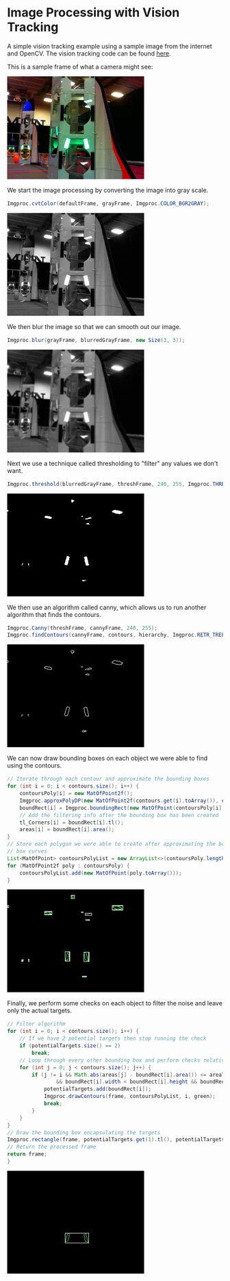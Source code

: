 # Image Processing with Vision Tracking

A simple vision tracking example using a sample image from the internet and OpenCV.
The vision tracking code can be found [here](src/test/java/frc/Vision.java).

This is a sample frame of what a camera might see:

![image of rocket](src/test/java/frc/assets/RocketTape.jpeg)

We start the image processing by converting the image into gray scale.

```java
Imgproc.cvtColor(defaultFrame, grayFrame, Imgproc.COLOR_BGR2GRAY);
```

![gray scale image](src/test/java/frc/output/01_grayScale.jpeg)

We then blur the image so that we can smooth out our image.

```java
Imgproc.blur(grayFrame, blurredGrayFrame, new Size(3, 3));
```

![blur](src/test/java/frc/output/02_blurredGray.jpeg)

Next we use a technique called thresholding to "filter" any values we don't want.

```java
Imgproc.threshold(blurredGrayFrame, threshFrame, 240, 255, Imgproc.THRESH_BINARY);
```

![thresholding](src/test/java/frc/output/03_threshold.jpeg)

We then use an algorithm called canny, which allows us to run another algorithm that finds the contours.

```java
Imgproc.Canny(threshFrame, cannyFrame, 240, 255);
Imgproc.findContours(cannyFrame, contours, hierarchy, Imgproc.RETR_TREE, Imgproc.CHAIN_APPROX_SIMPLE);
```

![canny](src/test/java/frc/output/04_canny.jpeg)

We can now draw bounding boxes on each object we were able to find using the contours.

```java
// Iterate through each contour and approximate the bounding boxes
for (int i = 0; i < contours.size(); i++) {
    contoursPoly[i] = new MatOfPoint2f();
    Imgproc.approxPolyDP(new MatOfPoint2f(contours.get(i).toArray()), contoursPoly[i], 3, true);
    boundRect[i] = Imgproc.boundingRect(new MatOfPoint(contoursPoly[i].toArray()));
    // Add the filtering info after the bounding box has been created
    tl_Corners[i] = boundRect[i].tl();
    areas[i] = boundRect[i].area();
}
// Store each polygon we were able to create after approximating the bounding
// box curves
List<MatOfPoint> contoursPolyList = new ArrayList<>(contoursPoly.length);
for (MatOfPoint2f poly : contoursPoly) {
    contoursPolyList.add(new MatOfPoint(poly.toArray()));
}

```

![bounding boxes](src/test/java/frc/output/05_rectangles.jpeg)

Finally, we perform some checks on each object to filter the noise and leave only the actual targets.

```java
// Filter algorithm
for (int i = 0; i < contours.size(); i++) {
    // If we have 2 potential targets then stop running the check
    if (potentialTargets.size() == 2)
        break;
    // Loop through every other bounding box and perform checks relative to itself
    for (int j = 0; j < contours.size(); j++) {
        if (j != i && Math.abs(areas[j] - boundRect[i].area()) <= areaTolerance
                && boundRect[i].width < boundRect[i].height && boundRect[i].area() > MIN_AREA) {
            potentialTargets.add(boundRect[i]);
            Imgproc.drawContours(frame, contoursPolyList, i, green);
            break;
        }
    }
}
// Draw the bounding box encapsulating the targets
Imgproc.rectangle(frame, potentialTargets.get(1).tl(), potentialTargets.get(0).br(), white, 1);
// Return the processed frame
return frame;
}
```

![targets](src/test/java/frc/output/06_targets.jpeg)
